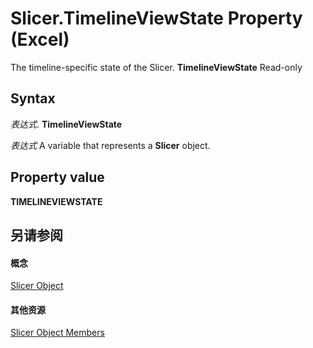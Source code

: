 
# Slicer.TimelineViewState Property (Excel)

The timeline-specific state of the Slicer.  **TimelineViewState** Read-only


## Syntax

 _表达式_. **TimelineViewState**

 _表达式_ A variable that represents a **Slicer** object.


## Property value

 **TIMELINEVIEWSTATE**


## 另请参阅


#### 概念


[Slicer Object](577be0f6-4eda-0093-8899-097f3c900383.md)
#### 其他资源


[Slicer Object Members](http://msdn.microsoft.com/library/09f1983a-5f7a-1707-c979-c5c27143ad73%28Office.15%29.aspx)